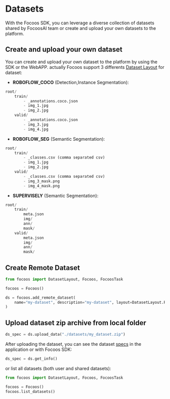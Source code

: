 # Datasets

With the Focoos SDK, you can leverage a diverse collection of datasets shared by FocoosAI team or create and upload your own datasets to the platform.


## Create and upload your own dataset

You can create and upload your own dataset to the platform by using the SDK or the WebAPP.
actually Focoos support 3 differents [Dataset Layout](/focoos/api/ports/#datasetlayout) for dataset:

- **ROBOFLOW_COCO** (Detection,Instance Segmentation):
```python
root/
    train/
        - _annotations.coco.json
        - img_1.jpg
        - img_2.jpg
    valid/
        - _annotations.coco.json
        - img_3.jpg
        - img_4.jpg
```
- **ROBOFLOW_SEG** (Semantic Segmentation):
```python
root/
    train/
        - _classes.csv (comma separated csv)
        - img_1.jpg
        - img_2.jpg
    valid/
        - _classes.csv (comma separated csv)
        - img_3_mask.png
        - img_4_mask.png
```
- **SUPERVISELY** (Semantic Segmentation):
```python
root/
    train/
        meta.json
        img/
        ann/
        mask/
    valid/
        meta.json
        img/
        ann/
        mask/
```




## Create Remote Dataset
```python
from focoos import DatasetLayout, Focoos, FocoosTask

focoos = Focoos()

ds = focoos.add_remote_dataset(
    name="my-dataset", description="my-dataset", layout=DatasetLayout.ROBOFLOW_COCO, task=FocoosTask.DETECTION
)
```

## Upload dataset zip archive from local folder
```python
ds_spec = ds.upload_data("./datasets/my_dataset.zip")
```


After uploading the dataset, you can see the dataset [specs](/focoos/api/ports/#datasetpreview) in the application or with Focoos SDK:

```python
ds_spec = ds.get_info()
```
or list all datasets (both user and shared datasets):

```python
from focoos import DatasetLayout, Focoos, FocoosTask

focoos = Focoos()
focoos.list_datasets()
```

